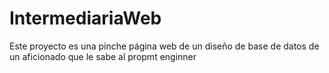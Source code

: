 # IntermediariaWeb
Este proyecto es una pinche página web de un diseño de base de datos de un aficionado que le sabe al propmt enginner
